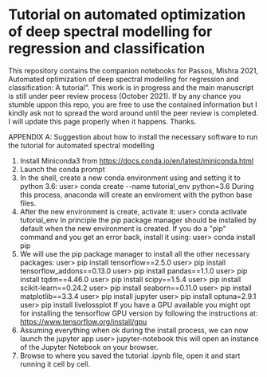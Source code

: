 # Tutorial on automated optimization of deep spectral modelling for regression and classification
 This repository contains the companion notebooks for Passos, Mishra 2021, Automated optimization of deep spectral modelling for regression and classification: A tutorial". This work is in progress and the main manuscript is still under peer review process (October 2021). If by any chance you stumble uppon this repo, you are free to use the contained information but I kindly ask not to spread the word around until the peer review is completed. I will update this page properly when it happens. Thanks.
 
 
APPENDIX A: Suggestion about how to install the necessary software to run the tutorial for automated spectral modelling

1) Install Miniconda3 from https://docs.conda.io/en/latest/miniconda.html
2) Launch the conda prompt
3) In the shell, create a new conda environment using and setting it to python 3.6:
user> conda create --name tutorial_env python=3.6
During this process, anaconda will create an enviroment with the python base files.
4) After the new environment is create, activate it:
user> conda activate tutorial_env
In principle the pip package manager should be installed by default when the new environment is created. If you do a "pip" command and you get an error back, install it using:
user> conda install pip
5) We will use the pip package manager to install all the other necessary packages:
user> pip install tensorflow==2.5.0
user> pip install tensorflow_addons==0.13.0
user> pip install pandas==1.1.0
user> pip install tqdm==4.46.0
user> pip install scipy==1.5.4
user> pip install scikit-learn==0.24.2
user> pip install seaborn==0.11.0
user> pip install matplotlib==3.3.4
user> pip install jupyter
user> pip install optuna=2.9.1
user> pip install livelossplot
If you have a GPU available you might opt for installing the tensorflow GPU version by following the instructions at: https://www.tensorflow.org/install/gpu
6) Assuming everything when ok during the install process, we can now launch the jupyter app
	user> jupyter-notebook
this will open an instance of the Jupyter Notebook on your browser.
7) Browse to where you saved the tutorial .ipynb file, open it and start running it cell by cell.
